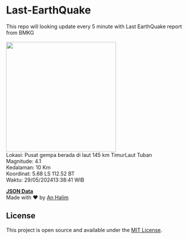 # Last-EarthQuake
This repo will looking update every 5 minute with Last EarthQuake report from BMKG
<br>
<br>
<img src="https://static.bmkg.go.id/20240529133841.mmi.jpg" width="300"/>
<br>
Lokasi: Pusat gempa berada di laut 145 km TimurLaut Tuban <br>
Magnitude: 4.1 <br>
Kedalaman: 10 Km <br>
Koordinat: 5.68 LS 112.52 BT <br>
Waktu: 29/05/202413:38:41 WIB <br>

<a href="./data/data.json">**JSON Data**</a>
<br>
Made with ❤️ by <a href="https://github.com/an-halim">An Halim</a>
## License

This project is open source and available under the [MIT License](LICENSE).
